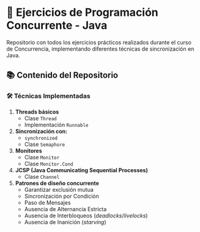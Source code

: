 # 🧵 Ejercicios de Programación Concurrente - Java
Repositorio con todos los ejercicios prácticos realizados durante el curso de Concurrencia, implementando diferentes técnicas de sincronización en Java.

## 📚 Contenido del Repositorio
### 🛠️ Técnicas Implementadas
1. **Threads básicos**
   - Clase `Thread`
   - Implementación `Runnable`
3. **Sincronización con:**
   - `synchronized`
   - Clase `Semaphore`
4. **Monitores**
   - Clase `Monitor`
   - Clase `Monitor.Cond`
3. **JCSP (Java Communicating Sequential Processes)**
   - Clase `Channel`
5. **Patrones de diseño concurrente**
   - Garantizar exclusión mutua
   - Sincronización por Condición
   - Paso de Mensajes
   - Ausencia de Alternancia Estricta
   - Ausencia de Interbloqueos (*deadlocks*/*livelocks*)
   - Ausencia de Inanición (*starving*)
